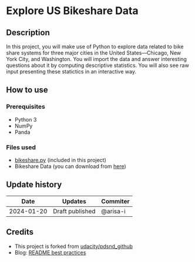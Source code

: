 # Explore US Bikeshare Data



## Description
In this project, you will make use of Python to explore data related to bike share systems for three major cities in the United States—Chicago, New York City, and Washington. You will import the data and answer interesting questions about it by computing descriptive statistics. You will also see raw input presenting these statictics in an interactive way.

## How to use

### Prerequisites

* Python 3
* NumPy
* Panda

### Files used

* [bikeshare.py](./bikeshare.py) (included in this project)
* Bikeshare Data (you can download from [here](https://video.udacity-data.com/topher/2021/May/6094a7cc_all-project-files/all-project-files.zip))

## Update history
| Date | Updates | Commiter |
|------|------|------|
|2024-01-20| Draft published | @arisa-i |


## Credits

* This project is forked from [udacity/pdsnd_github](https://github.com/udacity/pdsnd_github) 
* Blog: [README best practices](https://tianhaozhou.medium.com/readme-best-practices-7c9ad6c2303)
